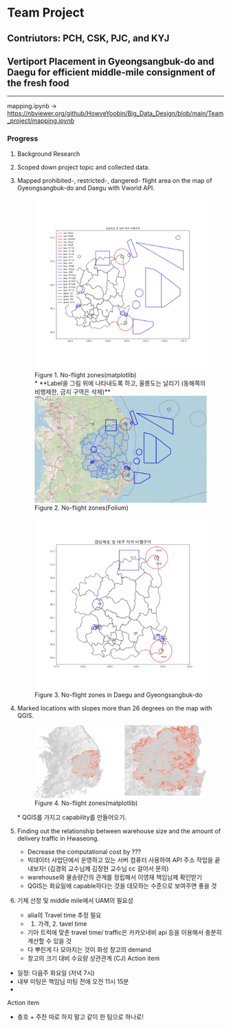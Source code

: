 # Team Project
## Contriutors: PCH, CSK, PJC, and KYJ
## Vertiport Placement in Gyeongsangbuk-do and Daegu for efficient middle-mile consignment of the fresh food
---
mapping.ipynb -> https://nbviewer.org/github/HowveYoobin/Big_Data_Design/blob/main/Team_project/mapping.ipynb

### Progress
1. Background Research
2. Scoped down project topic and collected data.
3. Mapped prohibited-, restricted-, dangered- flight area on the map of Gyeongsangbuk-do and Daegu with Vworld API.
    <figure>
    <img src="no_flight_plt.png" alt="No-flight zones"/>
    <figcaption>Figure 1. No-flight zones(matplotlib)</figcaption>  
    * **Label을 그림 위에 나타내도록 하고, 울릉도는 날리기 (동해쪽의 비행제한, 금지 구역은 삭제)**  
    <img src="no_flight_folium.png" alt="No-flight zones"/>
    <figcaption>Figure 2. No-flight zones(Folium)</figcaption>
    </figure>
    
    <figure>
    <img src="no_ulleung_label.png" alt="no_ulleung"/>
    <figcaption>Figure 3. No-flight zones in Daegu and Gyeongsangbuk-do</figcaption>
    </figure>

    
4. Marked locations with slopes more than 26 degrees on the map with QGIS.
    <figure>
    <img src="slope.png" alt="slope > 26"/>
    <figcaption>Figure 4. No-flight zones(matplotlib)</figcaption>
    </figure>  
    * QGIS를 가지고 capability를 만들어오기.
5. Finding out the relationship between warehouse size and the amount of delivery traffic in Hwaseong.
   * Decrease the computational cost by ???
   * 빅데이터 사업단에서 운영하고 있는 서버 컴퓨터 사용하여 API 주소 작업을 끝내보자! (김경외 교수님께 김정현 교수님 cc 걸어서 문의)
   * warehouse와 물송량간의 관계를 정립해서 이영재 책임님께 확인받기
   * QGIS는 화요일에 capable하다는 것을 데모하는 수준으로 보여주면 좋을 것
  
6. 기체 선정 및 middle mile에서 UAM의 필요성
    * alia의 Travel time 추정 필요
    * 1. 가격, 2. tavel time
    * 기아 트럭에 맞춘 travel time/ traffic은 카카오네비 api 등을 이용해서 충분히 계산할 수 있을 것
    * 다 뿌린게 다 모아지는 것이 화성 창고의 demand
    * 창고의 크기 대비 수요량 상관관계 (CJ)
   Action item
* 일정: 다음주 화요일 (저녁 7시)
* 내부 미팅은 책임님 미팅 전에 오전 11시 15분
* 


Action item
* 충호 + 주찬 따로 하지 말고 같이 한 팀으로 하나로!
